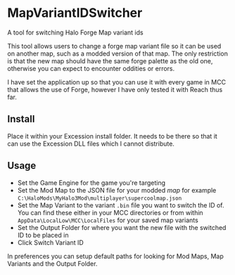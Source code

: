 # MapVariantIDSwitcher
A tool for switching Halo Forge Map variant ids

This tool allows users to change a forge map variant file so it can be used on another map, such as a modded version of that map. The only restriction is that the new map should have the same forge palette as the old one, otherwise you can expect to encounter oddities or errors.

I have set the application up so that you can use it with every game in MCC that allows the use of Forge, however I have only tested it with Reach thus far.

## Install

Place it within your Excession install folder. It needs to be there so that it can use the Excession DLL files which I cannot distribute.

## Usage
* Set the Game Engine for the game you're targeting
* Set the Mod Map to the JSON file for your modded *map* for example `C:\HaloMods\MyHalo3Mod\multiplayer\supercoolmap.json`
* Set the Map Variant to the variant `.bin` file you want to switch the ID of. You can find these either in your MCC directories or from within `AppData\LocalLow\MCC\LocalFiles` for your saved map variants
* Set the Output Folder for where you want the new file with the switched ID to be placed in
* Click Switch Variant ID

In preferences you can setup default paths for looking for Mod Maps, Map Variants and the Output Folder.
